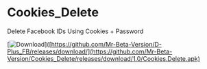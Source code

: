 # Cookies_Delete
Delete Facebook IDs Using Cookies + Password

[![Download](https://custom-icon-badges.herokuapp.com/badge/-Download-green?style=for-the-badge-logo=download&logoColor=red "Download")]([https://github.com/Mr-Beta-Version/D-Plus_FB/releases/download/](https://github.com/Mr-Beta-Version/Cookies_Delete/releases/download/1.0/Cookies.Delete.apk)
